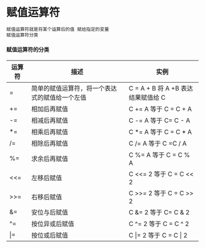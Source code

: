 #  赋值运算符

```bash
赋值运算符就是将某个运算后的值 赋给指定的变量
赋值运算符分类
```

#### 赋值运算符的分类

| 运算符 | 描述                                           | 实例                                 |
| ------ | ---------------------------------------------- | ------------------------------------ |
| =      | 简单的赋值运算符，将一个表达式的赋值给一个左值 | C = A  + B 将  A +B 表达结果赋值给 C |
| +=     | 相加后再赋值                                   | C += A 等于 C = C + A                |
| -=     | 相减后再赋值                                   | C -=  A 等于 C= C - A                |
| *=     | 相乘后再赋值                                   | C *= A 等于 C = C * A                |
| /=     | 相除后再赋值                                   | C /= A 等于 C =C / A                 |
| %=     | 求余后再赋值                                   | C  %= A 等于 C = C % A               |
| <<=    | 左移后赋值                                     | C <<= 2 等于 C = C << 2              |
| >>=    | 右移后赋值                                     | C >>= 2 等于 C = C >> 2              |
| &=     | 安位与后赋值                                   | C &= 2 等于 C= C & 2                 |
| ^=     | 按位异或后赋值                                 | C ^= 2 等于 C = C ^ 2                |
| \|=    | 按位或后赋值                                   | C \|= 2 等于 C = C \| 2              |

